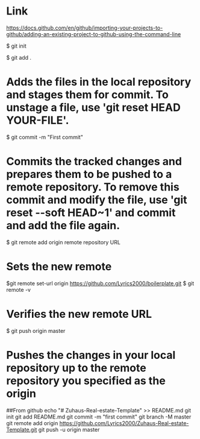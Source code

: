 # Link
https://docs.github.com/en/github/importing-your-projects-to-github/adding-an-existing-project-to-github-using-the-command-line

$ git init

$ git add .
# Adds the files in the local repository and stages them for commit. To unstage a file, use 'git reset HEAD YOUR-FILE'.


$ git commit -m "First commit"
# Commits the tracked changes and prepares them to be pushed to a remote repository. To remove this commit and modify the file, use 'git reset --soft HEAD~1' and commit and add the file again.


$ git remote add origin remote repository URL
# Sets the new remote
$git remote set-url origin https://github.com/Lyrics2000/boilerplate.git
$ git remote -v
# Verifies the new remote URL

$ git push origin master
# Pushes the changes in your local repository up to the remote repository you specified as the origin



##From github
echo "# Zuhaus-Real-estate-Template" >> README.md
git init
git add README.md
git commit -m "first commit"
git branch -M master
git remote add origin https://github.com/Lyrics2000/Zuhaus-Real-estate-Template.git
git push -u origin master
                
